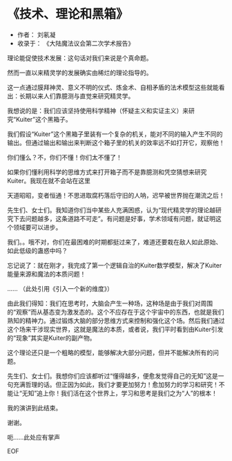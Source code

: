 # 《技术、理论和黑箱》
- 作者： 刘氡凝
- 收录于： 《大陆魔法议会第二次学术报告》

理论能促使技术发展：这句话对我们来说是个真命题。

然而一直以来精灵学的发展确实由稀烂的理论指导的。

这一点通过膜拜神灵、意义不明的仪式、炼金术、自相矛盾的法术模型这些就能看出：长期以来人们靠臆测与直觉来研究精灵学。

我想说的是：我们应该坚持使用科学精神（怀疑主义和实证主义）来研究“Kuiter”这个黑箱子。

我们假设“Kuiter”这个黑箱子里装有一个复杂的机关，能对不同的输入产生不同的输出。但通过输出和输出来判断这个箱子里的机关的效率远不如打开它，观察他！

你们懂么？不，你们不懂！你们太不懂了！

如果你们懂利用科学的思维方式来打开箱子而不是靠臆测和凭空猜想来研究Kuiter。我现在就不会站在这里

天道昭昭，变者恒通！不思进取腐朽落后守旧的人呐，迟早被世界抛在潮流之后！

先生们、女士们。我知道你们当中某些人充满困惑，认为“现代精灵学的理论越研究下去问题越多，这条道路不可走”。有问题是好事，学术领域有问题，就证明这个领域要可以进步。

我们。。哦不对，你们在最困难的时期都挺过来了，难道还要栽在敌人如此原始、如此低级的蛊惑中吗？

忘记说了：就在刚才，我完成了第一个逻辑自治的Kuiter数学模型，解决了Kuiter能量来源和魔法的本质问题！

...... （此处引用《引入一个新的维度》）

由此我们得知：我们在思考时，大脑会产生一种场，这种场是由于我们对周围的“观察”而从基态变为激发态的。这个不应存在于这个宇宙中的东西，也就是我们熟知的精神力。通过锻炼大脑的部分思维方式来控制和强化这个场。然后我们通过这个场来干涉现实世界，这就是魔法的本质，或者说，我们平时看到由Kuiter引发的“现象”其实是Kuiter的副产物。

这个理论还只是一个粗略的模型，能够解决大部分问题，但并不能解决所有的问题。

先生们、女士们。我想你们应该都听过“懂得越多，便愈发觉得自己的无知”这是一句充满哲理的话。但正因为如此，我们才要更加努力！愈加努力的学习和研究！不能让“无知”追上你！我们活在这个世界上，学习和思考是我们之为“人”的根本！

我的演讲到此结束。

谢谢。

呃……此处应有掌声

EOF